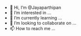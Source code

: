 - 👋 Hi, I’m @Jayaparthipan
- 👀 I’m interested in ...
- 🌱 I’m currently learning ...
- 💞️ I’m looking to collaborate on ...
- 📫 How to reach me ...

<!---
Jayaparthipan/Jayaparthipan is a ✨ special ✨ repository because its `README.md` (this file) appears on your GitHub profile.
You can click the Preview link to take a look at your changes.
--->
